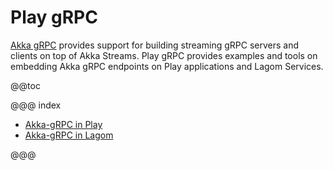 # Play gRPC

[Akka gRPC](https://developer.lightbend.com/docs/akka-grpc/current/) provides support for building streaming gRPC 
servers and clients on top of Akka Streams. Play gRPC provides examples and tools on embedding Akka gRPC endpoints on
Play applications and Lagom Services.

@@toc

@@@ index

 * [Akka-gRPC in Play](play/index.md)
 * [Akka-gRPC in Lagom](lagom/index.md)

@@@
